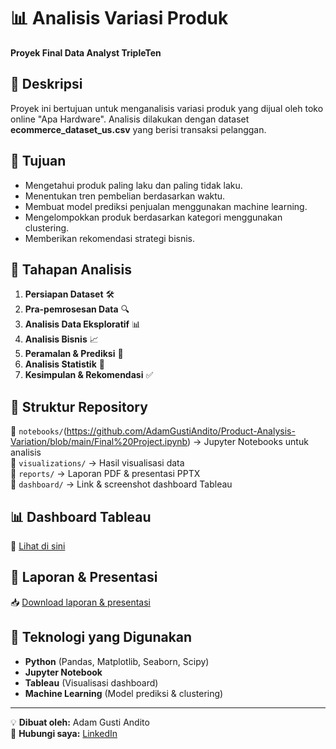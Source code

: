 # 📊 Analisis Variasi Produk
**Proyek Final Data Analyst TripleTen**

## 📌 Deskripsi
Proyek ini bertujuan untuk menganalisis variasi produk yang dijual oleh toko online "Apa Hardware". Analisis dilakukan dengan dataset **ecommerce_dataset_us.csv** yang berisi transaksi pelanggan.

## 🎯 Tujuan
- Mengetahui produk paling laku dan paling tidak laku.
- Menentukan tren pembelian berdasarkan waktu.
- Membuat model prediksi penjualan menggunakan machine learning.
- Mengelompokkan produk berdasarkan kategori menggunakan clustering.
- Memberikan rekomendasi strategi bisnis.

## 🔄 Tahapan Analisis
1. **Persiapan Dataset** 🛠️
2. **Pra-pemrosesan Data** 🔍
3. **Analisis Data Eksploratif** 📊
4. **Analisis Bisnis** 📈
5. **Peramalan & Prediksi** 🔮
6. **Analisis Statistik** 📑
7. **Kesimpulan & Rekomendasi** ✅

## 📂 Struktur Repository
📁 `notebooks/`(https://github.com/AdamGustiAndito/Product-Analysis-Variation/blob/main/Final%20Project.ipynb) → Jupyter Notebooks untuk analisis  
📁 `visualizations/` → Hasil visualisasi data  
📁 `reports/` → Laporan PDF & presentasi PPTX  
📁 `dashboard/` → Link & screenshot dashboard Tableau  

## 📊 Dashboard Tableau
🔗 [Lihat di sini](https://public.tableau.com/views/ProductSalesDashboard_17101507392360/Dashboard1)

## 📄 Laporan & Presentasi
📥 [Download laporan & presentasi](https://drive.google.com/drive/folders/1s74ntXyfrJLEda0wx5upcUZwF3QEfC8x?usp=sharing)

## 📌 Teknologi yang Digunakan
- **Python** (Pandas, Matplotlib, Seaborn, Scipy)
- **Jupyter Notebook**
- **Tableau** (Visualisasi dashboard)
- **Machine Learning** (Model prediksi & clustering)

---
💡 **Dibuat oleh:** Adam Gusti Andito  
📧 **Hubungi saya:** [LinkedIn](https://www.linkedin.com/in/adam-gusti-andito-1b04721b0/)
